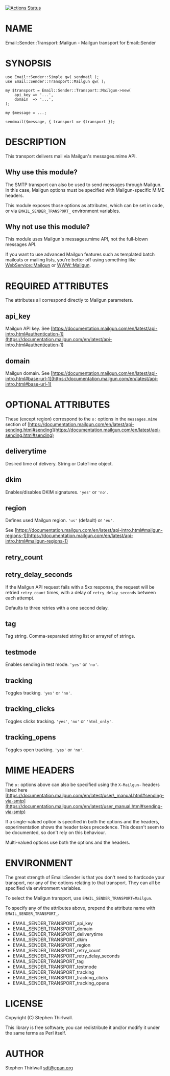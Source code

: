 [![Actions Status](https://github.com/sdt/Email-Sender-Transport-Mailgun/workflows/test/badge.svg)](https://github.com/sdt/Email-Sender-Transport-Mailgun/actions)
# NAME

Email::Sender::Transport::Mailgun - Mailgun transport for Email::Sender

# SYNOPSIS

    use Email::Sender::Simple qw( sendmail );
    use Email::Sender::Transport::Mailgun qw( );

    my $transport = Email::Sender::Transport::Mailgun->new(
        api_key => '...',
        domain  => '...',
    );

    my $message = ...;

    sendmail($message, { transport => $transport });

# DESCRIPTION

This transport delivers mail via Mailgun's messages.mime API.

## Why use this module?

The SMTP transport can also be used to send messages through Mailgun. In this
case, Mailgun options must be specified with Mailgun-specific MIME headers.

This module exposes those options as attributes, which can be set in code, or
via `EMAIL_SENDER_TRANSPORT_` environment variables.

## Why not use this module?

This module uses Mailgun's messages.mime API, not the full-blown messages API.

If you want to use advanced Mailgun features such as templated batch mailouts
or mailing lists, you're better off using something like [WebService::Mailgun](https://metacpan.org/pod/WebService%3A%3AMailgun)
or [WWW::Mailgun](https://metacpan.org/pod/WWW%3A%3AMailgun).

# REQUIRED ATTRIBUTES

The attributes all correspond directly to Mailgun parameters.

## api\_key

Mailgun API key. See [https://documentation.mailgun.com/en/latest/api-intro.html#authentication-1](https://documentation.mailgun.com/en/latest/api-intro.html#authentication-1)

## domain

Mailgun domain. See [https://documentation.mailgun.com/en/latest/api-intro.html#base-url-1](https://documentation.mailgun.com/en/latest/api-intro.html#base-url-1)

# OPTIONAL ATTRIBUTES

These (except region) correspond to the `o:` options in the `messages.mime`
section of [https://documentation.mailgun.com/en/latest/api-sending.html#sending](https://documentation.mailgun.com/en/latest/api-sending.html#sending)

## deliverytime

Desired time of delivery. String or DateTime object.

## dkim

Enables/disables DKIM signatures. `'yes'` or `'no'`.

## region

Defines used Mailgun region. `'us'` (default) or `'eu'`.

See [https://documentation.mailgun.com/en/latest/api-intro.html#mailgun-regions-1](https://documentation.mailgun.com/en/latest/api-intro.html#mailgun-regions-1)

## retry\_count

## retry\_delay\_seconds

If the Mailgun API request fails with a 5xx response, the request will be retried `retry_count` times, with a delay of `retry_delay_seconds` between each attempt.

Defaults to three retries with a one second delay.

## tag

Tag string. Comma-separated string list or arrayref of strings.

## testmode

Enables sending in test mode. `'yes'` or `'no'`.

## tracking

Toggles tracking. `'yes'` or `'no'`.

## tracking\_clicks

Toggles clicks tracking. `'yes'`, `'no'` or `'html_only'`.

## tracking\_opens

Toggles open tracking. `'yes'` or `'no'`.

# MIME HEADERS

The `o:` options above can also be specified using the `X-Mailgun-` headers
listed here [https://documentation.mailgun.com/en/latest/user\_manual.html#sending-via-smtp](https://documentation.mailgun.com/en/latest/user_manual.html#sending-via-smtp)

If a single-valued option is specified in both the options and the headers,
experimentation shows the header takes precedence. This doesn't seem to be
documented, so don't rely on this behaviour.

Multi-valued options use both the options and the headers.

# ENVIRONMENT

The great strength of Email::Sender is that you don't need to hardcode your
transport, nor any of the options relating to that transport. They can all be
specified via environment variables.

To select the Mailgun transport, use `EMAIL_SENDER_TRANSPORT=Mailgun`.

To specify any of the attributes above, prepend the attribute name with
`EMAIL_SENDER_TRANSPORT_`.

- EMAIL\_SENDER\_TRANSPORT\_api\_key
- EMAIL\_SENDER\_TRANSPORT\_domain
- EMAIL\_SENDER\_TRANSPORT\_deliverytime
- EMAIL\_SENDER\_TRANSPORT\_dkim
- EMAIL\_SENDER\_TRANSPORT\_region
- EMAIL\_SENDER\_TRANSPORT\_retry\_count
- EMAIL\_SENDER\_TRANSPORT\_retry\_delay\_seconds
- EMAIL\_SENDER\_TRANSPORT\_tag
- EMAIL\_SENDER\_TRANSPORT\_testmode
- EMAIL\_SENDER\_TRANSPORT\_tracking
- EMAIL\_SENDER\_TRANSPORT\_tracking\_clicks
- EMAIL\_SENDER\_TRANSPORT\_tracking\_opens

# LICENSE

Copyright (C) Stephen Thirlwall.

This library is free software; you can redistribute it and/or modify
it under the same terms as Perl itself.

# AUTHOR

Stephen Thirlwall <sdt@cpan.org>
